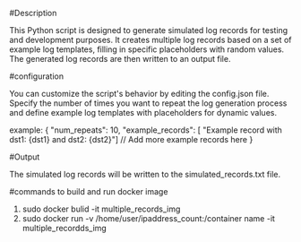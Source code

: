 #Description

This Python script is designed to generate simulated log records for testing and development purposes.
It creates multiple log records based on a set of example log templates, 
filling in specific placeholders with random values. 
The generated log records are then written to an output file.

#configuration

You can customize the script's behavior by editing the config.json file.
Specify the number of times you want to repeat the log generation process and define example 
log templates with placeholders for dynamic values.

example:
{
   "num_repeats": 10,
   "example_records": [
       "Example record with dst1: {dst1} and dst2: {dst2}"]
       // Add more example records here
}

#Output

The simulated log records will be written to the simulated_records.txt file.

#commands to build and run docker image

1. sudo docker bulid -it multiple_records_img
2. sudo docker run -v /home/user/ipaddress_count:/container name -it multiple_recordds_img

